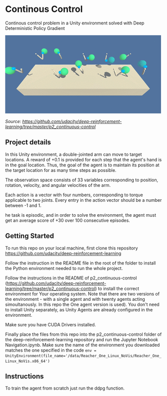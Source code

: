 # Continous Control 

Continous control problem in a Unity environment solved with Deep Deterministic Policy Gradient

![reacher](/reacher.gif)

*Source: https://github.com/udacity/deep-reinforcement-learning/tree/master/p2_continuous-control*

## Project details

In this Unity environment, a double-jointed arm can move to target locations. A reward of +0.1 is provided for each step that the agent's hand is in the goal location. Thus, the goal of the agent is to maintain its position at the target location for as many time steps as possible.

The observation space consists of 33 variables corresponding to position, rotation, velocity, and angular velocities of the arm. 

Each action is a vector with four numbers, corresponding to torque applicable to two joints. Every entry in the action vector should be a number between -1 and 1.

he task is episodic, and in order to solve the environment, the agent must get an average score of +30 over 100 consecutive episodes.

## Getting Started

To run this repo on your local machine, first clone this repository https://github.com/udacity/deep-reinforcement-learning

Follow the instruction in the README file in the root of the folder to install the Python environment needed to run the whole project. 

Follow the instructions in the README of p2_continuous-control (https://github.com/udacity/deep-reinforcement-learning/tree/master/p2_continuous-control) to install the correct environment for Your operating system. 
Note that there are two versions of the environment - with a single agent and with twenty agents acting simoultanously. In this repo the One agent version is used).
You don't need to install Unity separately, as Unity Agents are already configured in the environment. 

Make sure you have CUDA Drivers installed.

Finally place the files from this repo into the p2_continuous-control folder of the deep-reinforcement-learning repository and run the Jupyter Notebook Navigation.ipynb. Make sure the name of the environment you downloaded matches the one specified in the code 
`env = UnityEnvironment(file_name='/data/Reacher_One_Linux_NoVis/Reacher_One_Linux_NoVis.x86_64')`

## Instructions

To train the agent from scratch just run the ddpg function.
